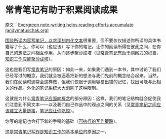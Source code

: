 # 常青笔记有助于积累阅读成果

原文：[Evergreen note-writing helps reading efforts accumulate (andymatuschak.org)](https://notes.andymatuschak.org/z6M8kex6kDF2FT6MWqAMDQddsqUr8sphLmyy1)

[围绕所读内容写笔记，以求深刻内化文本](https://notes.andymatuschak.org/zg3fYweZpbHeBTpcYke5mF4ZfrJutYcQEtFo)很重要，但不要仅仅描述你所读的具体书籍写了什么，你可以（也应该）写下你的笔记，让你的阅读所得在彼此之间，在你自己的想法之间相互作用，从而逐步聚沙成塔（见[常青笔记有助于洞察力的积累](https://notes.andymatuschak.org/z6cFzJWgj9vZpnrQsjrZ8yCNREzCTgyFeVZTb)，[知识工作应能聚沙成塔](https://notes.andymatuschak.org/z6UDDkom8Aifg6mLdjT1sPtbMBweCmpyTwmJT)）。

这也是我们写[常青笔记](https://notes.andymatuschak.org/z4SDCZQeRo4xFEQ8H4qrSqd68ucpgE6LU155C)的原因：如此一来，如果我们遇到一本书，其中讨论了我们已经写过的概念，我们就会被逼着把新的想法与我们先前的概念结合起来。当然，我们在阅读时通常会这样做，但我们仅限于调用容易出错的记忆，找出可能与此相关的作品。外化的笔记系统大大消除了这种限制。

这就是为什么[常青笔记应面向概念](https://notes.andymatuschak.org/z6bci25mVUBNFdVWSrQNKr6u7AZ1jFzfTVbMF)的部分原因：这样，我们的笔记结构就会促使我们注意到不同文本——以及我们自己作品中的观点之间的关系（见[常青笔记之间应该建立大量链接](https://notes.andymatuschak.org/z2HUE4ABbQjUNjrNemvkTCsLa1LPDRuwh1tXC)，[笔记应让你吃惊](https://notes.andymatuschak.org/z4KZ9973AoHhvM9Pj5Qrds48JXNbMEwVJmVRw)）。

你写的笔记也会打下新的手稿的基础（[可执行的写作策略](https://notes.andymatuschak.org/z3PBVkZ2SvsAgFXkjHsycBeyS6Cw1QXf7kcD8)）。

这是[常青笔记写作是知识工作的基本单位](https://notes.andymatuschak.org/z3SjnvsB5aR2ddsycyXofbYR7fCxo7RmKW2be)的原因之一。